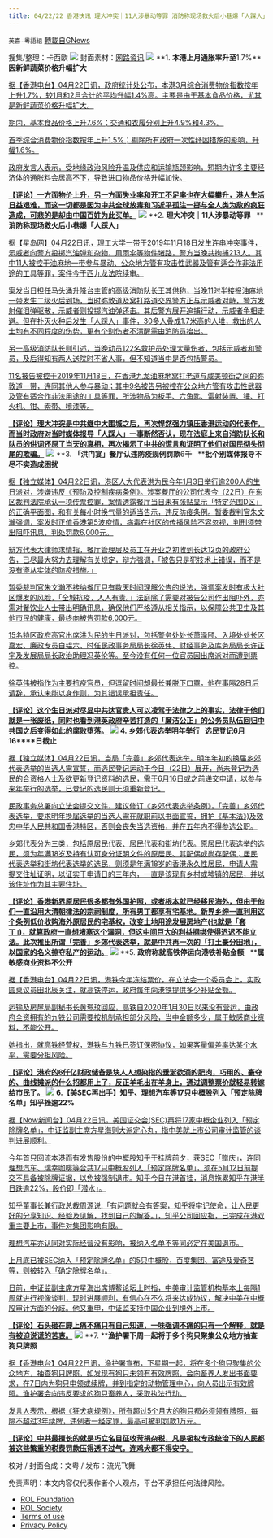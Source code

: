 ```yaml
---
title: 04/22/22 香港快讯 理大冲突｜11人涉暴动等罪 消防称现场救火后小巷爆「人踩人」
---
```

`英喜-粵語組` [轉載自GNews](https://gnews.org/zh-hans/2391676/)

搜集/整理：卡西欧
![](https://assets.gnews.org/wp-content/uploads/2022/04/0422fenmian.jpg)
封面素材：[网路资讯](https://www.instagram.com/p/B8tQN2klhAq/?utm_source=ig_web_copy_link)
![](https://assets.gnews.org/wp-content/uploads/2022/04/2022-04-22-1.png)
**1. ****本港上月通胀率升至****1.7%****因新鲜蔬菜价格升幅扩大**

[据【香港电台】04月22日讯，政府统计处公布，本港3月综合消费物价指数按年上升1.7%，较1月和2月合计的平均升幅1.4%高。主要是由于基本食品价格，尤其是新鲜蔬菜价格升幅扩大。](https://news.rthk.hk/rthk/ch/component/k2/1645189-20220422.htm)

[期内，基本食品价格上升7.6%；交通和衣履分别上升4.9%和4.3%。](https://news.rthk.hk/rthk/ch/component/k2/1645189-20220422.htm)

[首季综合消费物价指数按年上升1.5%；剔除所有政府一次性纾困措施的影响，升幅1.6%。](https://news.rthk.hk/rthk/ch/component/k2/1645189-20220422.htm)

[政府发言人表示，受地缘政治风险升温及供应和运输瓶颈影响，短期内许多主要经济体的通胀料会居高不下，导致进口物品价格升幅加快。](https://news.rthk.hk/rthk/ch/component/k2/1645189-20220422.htm)

**[【评论】一方面物价上升，另一方面失业率和开工不足率也在大幅攀升，港人生活日益艰难，而这一切都是因为中共全球放毒和习近平孤注一掷与全人类为敌的疯狂造成，可悲的是却由中国百姓为此买单。](https://news.rthk.hk/rthk/ch/component/k2/1645189-20220422.htm)**
![](https://assets.gnews.org/wp-content/uploads/2022/04/2022-04-22-2.png)
**2. ****理大冲突｜****11****人涉暴动等罪****   ****消防称现场救火后小巷爆「人踩人」**

[据【星岛网】04月22日讯，理工大学一带于2019年11月18日发生连串冲突事件，示威者向警方投掷汽油弹和杂物，用雨伞等物件堵路，警方当晚共拘捕213人。其中11人被控于油麻地一带参与暴动、公众地方管有攻击性武器及管有适合作非法用途的工具等罪，案件今于西九龙法院续审。](https://std.stheadline.com/realtime/article/1831072/即時-港聞-理大衝突-11人涉暴動等罪-消防稱現場救火後小巷爆-人踩人)

[案发当日担任马头涌升降台主管的高级消防队长王其供称，当晚11时半接报油麻地一带发生二级火后到场，当时弥敦道及窝打路道交界警方正与示威者对峙，警方发射催泪弹驱散，示威者则投掷汽油弹还击。其后警方展开追捕行动，示威者争相走避。但在扑灭火种后发生「人踩人」事件，30多人叠成1.7米高的人堆，救出的人士均有不同程度的伤势，更有个别伤者不清醒需由消防员抬出。](https://std.stheadline.com/realtime/article/1831072/即時-港聞-理大衝突-11人涉暴動等罪-消防稱現場救火後小巷爆-人踩人)

[另一高级消防队长则引述，当晚动员122名救护员处理大量伤者，包括示威者和警员，及后得知有两人送院时不省人事，但不知道当中是否包括警员。](https://std.stheadline.com/realtime/article/1831072/即時-港聞-理大衝突-11人涉暴動等罪-消防稱現場救火後小巷爆-人踩人)

[11名被告被控于2019年11月18日，在香港九龙油麻地窝打老道与咸美顿街之间的弥敦道一带，连同其他人参与暴动；其中9名被告另被控在公众地方管有攻击性武器及管有适合作非法用途的工具等罪，所涉物品为板手、六角匙、雷射装置、锤、打火机、钳、索带、喷漆等。](https://std.stheadline.com/realtime/article/1831072/即時-港聞-理大衝突-11人涉暴動等罪-消防稱現場救火後小巷爆-人踩人)

**[【评论】理大冲突是中共继中大围城之后，再次悍然强力镇压香港运动的代表作，而当时政府对当时媒体报导「人踩人」一事断然否认，现在法庭上来自消防队长和队员的供词还原了当天的真相，再次揭示了中共的谎言和证明了他们对国民彻头彻尾的欺骗。](https://std.stheadline.com/realtime/article/1831072/即時-港聞-理大衝突-11人涉暴動等罪-消防稱現場救火後小巷爆-人踩人)**
![](https://assets.gnews.org/wp-content/uploads/2022/04/2022-04-22-3.png)
**3. ****「洪门宴」餐厅认违防疫规例罚款****6****千****   ****批个别媒体报导不尽不实造成困扰**

[据【独立媒体】04月22日讯，港区人大代表洪为民今年1月3日举行逾200人的生日派对，涉嫌违反《预防及控制疾病条例》。涉案餐厅的公司代表今（22日）在东区裁判法院承认一项传票控罪，案情透露餐厅当日未有张贴显示「特定范围D区」的正确平面图，和有关每小时换气量的适当告示，违反防疫条例。暂委裁判官朱文瀚强调，案发时正值香港第5波疫情，病毒在社区的传播风险不容忽视，判刑须带出阻吓讯息，判处罚款6,000元。](https://www.inmediahk.net/node/政經/「洪門宴」餐廳認違防疫規例罰款6千-批個別媒體報導不盡不實造成困擾)

[辩方代表大律师求情指，餐厅管理层及员工在开业之初收到长达12页的政府公告，已尽最大努力去理解有关规定，辩方强调，「被告只是犯技术上错误，而不是没有遵从实体的防疫措施。」](https://www.inmediahk.net/node/政經/「洪門宴」餐廳認違防疫規例罰款6千-批個別媒體報導不盡不實造成困擾)

[暂委裁判官朱文瀚不接纳餐厅只有数天时间理解公告的说法，强调案发时有极大社区爆发的风脸，「全城抗疫，人人有责。」法庭除了需要对被告公司作出阻吓外，亦需对餐饮业人士带出明确讯息，确保他们严格遵从相关指示，以保障公共卫生及其他市民的健康，最终向被告罚款6,000元。](https://www.inmediahk.net/node/政經/「洪門宴」餐廳認違防疫規例罰款6千-批個別媒體報導不盡不實造成困擾)

[15名特区政府高官出席洪为民的生日派对，包括警务处处长萧泽颐、入境处处长区嘉宏、廉政专员白韫六、时任民政事务局局长徐英伟、财经事务及库务局局长许正宇及发展局局长政治助理冯英伦等。至今没有任何一位官员因出席派对而遭到票控。](https://www.inmediahk.net/node/政經/「洪門宴」餐廳認違防疫規例罰款6千-批個別媒體報導不盡不實造成困擾)

[徐英伟被指作为主要抗疫官员，但逗留时间却最长兼脱下口罩，他在事隔28日后请辞，承认未能以身作则，为其错误承担责任。](https://www.inmediahk.net/node/政經/「洪門宴」餐廳認違防疫規例罰款6千-批個別媒體報導不盡不實造成困擾)

**[【评论】这个生日派对尽显中共达官贵人可以凌驾于法律之上的事实，法律于他们就是一张废纸，同时也看到港英政府辛苦打造的「廉洁公正」的公务员队伍回归中共国之后变得如此的腐败堕落。](https://www.inmediahk.net/node/政經/「洪門宴」餐廳認違防疫規例罰款6千-批個別媒體報導不盡不實造成困擾)**
![](https://assets.gnews.org/wp-content/uploads/2022/04/2022-04-22-4.png)
**4. ****乡郊代表选举明年举行****   ****选民登记****6****月****16****日截止**

[据【独立媒体】04月22日讯，当局「完善」乡郊代表选举，明年年初的换届乡郊代表选举的当选人需宣誓，而选民登记运动于今日（22日）展开，尚未登记为选民的合资格人士及欲更新登记资料的选民，需于6月16日或之前递交申请，以参与来年举行的选举，已登记的选民则无须重新登记。](https://www.inmediahk.net/node/政經/鄉郊代表選舉明年舉行-選民登記6月16日截止)

[民政事务总署向立法会提交文件，建议修订《乡郊代表选举条例》，「完善」乡郊代表选举，要求明年换届选举的当选人需在就职前以书面宣誓，拥护《基本法》)及效忠中华人民共和国香港特区，否则会丧失当选资格，并在五年内不得参选公职。](https://www.inmediahk.net/node/政經/鄉郊代表選舉明年舉行-選民登記6月16日截止)

[乡郊代表分为三类，包括原居民代表、居民代表和街坊代表。原居民代表选举的选民，须为年满18岁及持有认可身分证明文件的原居民、其配偶或尚存配偶；居民代表选举和街坊代表选举的选民，则须是年满18岁的香港永久性居民，申请人需提交住址证明，以证实于申请日的三年内，一直是该现有乡村或墟镇的居民，并以该住址作为其主要住址。](https://www.inmediahk.net/node/政經/鄉郊代表選舉明年舉行-選民登記6月16日截止)

**[【评论】香港新界原居民很多都有外国护照，或者根本就已经移民海外，但由于他们一直沿用大清朝律法的宗祠制度，所有男丁都享有宅基地。新界乡绅一直利用这个条例低价收购海外原居民的宅基权，改变土地用途发展房地产(也就是「套丁」)，就算政府一直想堵塞这个漏洞，但这中间巨大的利益捆绑使得迟迟不能立法。此次推出所谓「完善」乡郊代表选举，就是中共再一次的「打土豪分田地」，以国家的名义掠夺私产的运动。](https://www.inmediahk.net/node/政經/鄉郊代表選舉明年舉行-選民登記6月16日截止)**
![](https://assets.gnews.org/wp-content/uploads/2022/04/2022-04-22-5.png)
**5. ****政府称就高铁停运向港铁补贴金额****   ****属敏感商业资料不公开**

[据【香港电台】04月22日讯，港铁今年冻结票价，在立法会一个委员会上，实政圆桌议员田北辰关注，就高铁停运，政府每年向港铁提供多少补贴金额。](https://news.rthk.hk/rthk/ch/component/k2/1645161-20220422.htm)

[运输及房屋局副秘书长黄珮玟回应，高铁自2020年1月30日以来没有营运，由政府全资拥有的九铁公司需要按机制承担部分风险，当中金额多少，属于敏感商业资料，不能公开。](https://news.rthk.hk/rthk/ch/component/k2/1645161-20220422.htm)

[她指出，就高铁经营权，港铁与九铁已签订保密协议，如果客量偏差率达某个水平，需要分担风险。](https://news.rthk.hk/rthk/ch/component/k2/1645161-20220422.htm)

**[【评论】港府的6仟亿财政储备是块人人想染指的垂涎欲滴的肥肉，巧用的、豪夺的、曲线摊派的什么招都用上了，反正羊毛出在羊身上，通过调整票价就轻易转嫁给市民了。](https://news.rthk.hk/rthk/ch/component/k2/1645161-20220422.htm)**
![](https://assets.gnews.org/wp-content/uploads/2022/04/2022-04-22-6.png)
**6.****【美****SEC****再出手】知乎、理想汽车等****17****只中概股列入「预定除牌名单」知乎挫逾****22%**

[据【Now新闻台】04月22日讯，美国证交会(SEC)再将17家中概企业列入「预定除牌名单」，中证监副主席方星海则大派定心丸，指中美就上市公司审计监管的谈判进展顺利。](https://news.now.com/home/finance/player?newsId=473584)

[今年首只回流本港而有发售股份的中概股知乎于挂牌前夕，获SEC「赠庆」，连同理想汽车、瑞幸咖啡等合共17只中概股列入「预定除牌名单」，须在5月12日前提交不具备被除牌证据，以免被强制退市。知乎今日在港首挂，消息拖累知乎在港半日跌逾22%，股价即「潜水」。](https://news.now.com/home/finance/player?newsId=473584)

[知乎董事长兼行政总裁周源说:「有问题就会有答案，知乎将牢记使命，让人民更好的分享知识、经验及见解，找到自己的解答。」，知乎公司回应指，已完成在港双重主要上市，事件对集团影响有限。](https://news.now.com/home/finance/player?newsId=473584)

[理想汽车亦认同对实际经营没有影响，被纳入名单不等同必定在美国退市。](https://news.now.com/home/finance/player?newsId=473584)

[上月底已被SEC纳入「预定除牌名单」的5只中概股，百度集团、富途及爱奇艺等，则被转入「确定除牌名单」。](https://news.now.com/home/finance/player?newsId=473584)

[日前，中证监副主席方星海出席博鳌论坛上时指，中美审计监管机构基本上每隔1周就进行视像谈判，现时进展顺利，有信心在不久将来达成协议，解决中美在中概股审计方面的分歧。他又重申，中证监支持中国企业到境外上市。](https://news.now.com/home/finance/player?newsId=473584)

**[【评论】石头砸在脚上痛不痛只有自己知道，一味强调不痛的只有一个解释，就是有被迫说谎的苦衷。](https://news.now.com/home/finance/player?newsId=473584)**
![](https://assets.gnews.org/wp-content/uploads/2022/04/2022-04-22-7.png)
**7. ****渔护署下周一起将于多个狗只聚集公众地方抽查狗只牌照**

[据【香港电台】04月22日讯，渔护署宣布，下星期一起，将在多个狗只聚集的公众地方，抽查狗只牌照，如发现有狗只未领有有效牌照，会向畜养人发出书面要求，在7日内为狗只申领或续牌，并到指定的动物管理中心，向人员出示有效牌照。渔护署会向违反要求的狗只畜养人，采取执法行动。](https://news.rthk.hk/rthk/ch/component/k2/1645151-20220422.htm)

[发言人表示，根据《狂犬病规例》，所有超过5个月大的狗只都必须领有牌照，每隔不超过3年续牌，违例者一经定罪，最高可被判罚款1万元。](https://news.rthk.hk/rthk/ch/component/k2/1645151-20220422.htm)

**[【评论】中共最擅长的就是巧立名目征收苛捐杂税，凡是极权专政统治下的人民都被这些繁重的税费罚款压得透不过气，连鸡犬都不得安宁。](https://news.rthk.hk/rthk/ch/component/k2/1645151-20220422.htm)**

校对 / 封面合成：文粤 / 发布：流光飞舞

 

免责声明：本文内容仅代表作者个人观点，平台不承担任何法律风险。

- [ROL Foundation](https://rolfoundation.org/)
- [ROL Society](https://rolsociety.org/)
- [Terms of use](https://gnews.org/terms-of-use-3/)
- [Privacy Policy](https://gnews.org/privacy-policy/)
